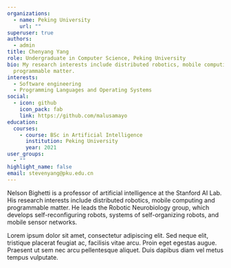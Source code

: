 ```yaml
---
organizations:
  - name: Peking University
    url: ""
superuser: true
authors:
  - admin
title: Chenyang Yang
role: Undergraduate in Computer Science, Peking University
bio: My research interests include distributed robotics, mobile computing and
  programmable matter.
interests:
  - Software engineering
  - Programming Languages and Operating Systems
social:
  - icon: github
    icon_pack: fab
    link: https://github.com/malusamayo
education:
  courses:
    - course: BSc in Artificial Intelligence
      institution: Peking University
      year: 2021
user_groups:
  - ""
highlight_name: false
email: stevenyang@pku.edu.cn
---
```


Nelson Bighetti is a professor of artificial intelligence at the Stanford AI Lab. His research interests include distributed robotics, mobile computing and programmable matter. He leads the Robotic Neurobiology group, which develops self-reconfiguring robots, systems of self-organizing robots, and mobile sensor networks.

Lorem ipsum dolor sit amet, consectetur adipiscing elit. Sed neque elit, tristique placerat feugiat ac, facilisis vitae arcu. Proin eget egestas augue. Praesent ut sem nec arcu pellentesque aliquet. Duis dapibus diam vel metus tempus vulputate.
